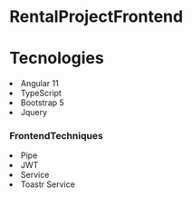 # RentalProjectFrontend

# Tecnologies
<li> Angular 11</li>
<li> TypeScript </li>
<li> Bootstrap 5 </li>
<li> Jquery </li>
<h3> FrontendTechniques </h3>
<li> Pipe </li>
<li> JWT </li>
<li> Service </li>
<li> Toastr Service</li>










